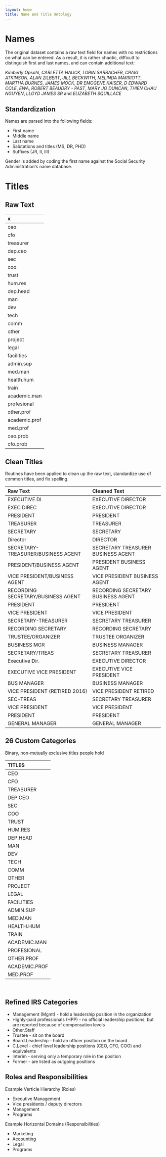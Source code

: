 ```yaml
---
layout: home
title: Name and Title Ontology
---
```



# Names

The original dataset contains a raw text field for names with no restrictions on what can be entered. As a result, it is rather chaotic, difficult to distinguish first and last names, and can contain additional text:

 _Kimberly Opsahl_, _CARLETTA HAUCK_, _LORIN SARBACHER_, _CRAIG ATKINSON_, _ALAN ZILBERT_, _JILL BECKWITH_, _MELINDA MARRIOTT_, _MARTHA BURNES_, _JAMES MOCK_, _DR EMOGENE KAISER_, _D EDWARD COLE_,  _EWA_, _ROBERT BEAUDRY - PAST_,  _MARY JO DUNCAN_, _THIEN CHAU NGUYEN_, _LLOYD JAMES SR_ and _ELIZABETH SQUILLACE_

## Standardization

Names are parsed into the following fields:

* First name 
* Middle name 
* Last name 
* Salutations and titles (MS, DR, PHD) 
* Suffixes (JR, II, III) 

Gender is added by coding the first name against the Social Security Administration's name database. 


# Titles

## Raw Text

|x             |
|:-------------|
|ceo           |
|cfo           |
|treasurer     |
|dep.ceo       |
|sec           |
|coo           |
|trust         |
|hum.res       |
|dep.head      |
|man           |
|dev           |
|tech          |
|comm          |
|other         |
|project       |
|legal         |
|facilities    |
|admin.sup     |
|med.man       |
|health.hum    |
|train         |
|academic.man  |
|profesional   |
|other.prof    |
|academic.prof |
|med.prof      |
|ceo.prob      |
|cfo.prob      |


## Clean Titles 

Routines have been applied to clean up the raw text, standardize use of common titles, and fix spelling. 

|**Raw Text**                       |**Cleaned Text**                   |
|:----------------------------------|:----------------------------------|
|EXECUTIVE DI                       |EXECUTIVE DIRECTOR                 |
|EXEC DIREC                         |EXECUTIVE DIRECTOR                 |
|PRESIDENT                          |PRESIDENT                          |
|TREASURER                          |TREASURER                          |
|SECRETARY                          |SECRETARY                          |
|Director                           |DIRECTOR                           |
|SECRETARY-TREASURER/BUSINESS AGENT |SECRETARY TREASURER BUSINESS AGENT |
|PRESIDENT/BUSINESS AGENT           |PRESIDENT BUSINESS AGENT           |
|VICE PRESIDENT/BUSINESS AGENT      |VICE PRESIDENT BUSINESS AGENT      |
|RECORDING SECRETARY/BUSINESS AGENT |RECORDING SECRETARY BUSINESS AGENT |
|PRESIDENT                          |PRESIDENT                          |
|VICE PRESIDENT                     |VICE PRESIDENT                     |
|SECRETARY-TREASURER                |SECRETARY TREASURER                |
|RECORDING SECRETARY                |RECORDING SECRETARY                |
|TRUSTEE/ORGANIZER                  |TRUSTEE ORGANIZER                  |
|BUSINESS MGR                       |BUSINESS MANAGER                   |
|SECRETARY/TREAS                    |SECRETARY TREASURER                |
|Executive Dir.                     |EXECUTIVE DIRECTOR                 |
|EXECUTIVE VICE PRESIDENT           |EXECUTIVE VICE PRESIDENT           |
|BUS MANAGER                        |BUSINESS MANAGER                   |
|VICE PRESIDENT (RETIRED 2016)      |VICE PRESIDENT RETIRED             |
|SEC-TREAS                          |SECRETARY TREASURER                |
|VICE PRESIDENT                     |VICE PRESIDENT                     |
|PRESIDENT                          |PRESIDENT                          |
|GENERAL MANAGER                    |GENERAL MANAGER                    |


## 26 Custom Categories 

Binary, non-mutually exclusive titles people hold 

|**TITLES**    |
|:-------------|
|CEO           |
|CFO           |
|TREASURER     |
|DEP.CEO       |
|SEC           |
|COO           |
|TRUST         |
|HUM.RES       |
|DEP.HEAD      |
|MAN           |
|DEV           |
|TECH          |
|COMM          |
|OTHER         |
|PROJECT       |
|LEGAL         |
|FACILITIES    |
|ADMIN.SUP     |
|MED.MAN       |
|HEALTH.HUM    |
|TRAIN         |
|ACADEMIC.MAN  |
|PROFESIONAL   |
|OTHER.PROF    |
|ACADEMIC.PROF |
|MED.PROF      |


<br>

## Refined IRS Categories 

* Management (Mgmt) - hold a leadership position in the organization 
* Highly-paid professionals (HPP) - no official leadership positions, but are reported because of compensation levels 
* Other.Staff 
* Trustee - sit on the board 
* Board.Leadership - hold an officer position on the board  
* C.Level - chief level leadership positions (CEO, CFO, COO) and equivalents  
* Interim - serving only a temporary role in the position 
* Former - are listed as outgoing positions 


## Roles and Responsibilities 

Example Verticle Hierarchy (Roles)
* Executive Management 
* Vice presidents / deputy directors 
* Management 
* Programs 

Example Horizontal Domains (Responsibilities)
* Marketing 
* Accounting 
* Legal 
* Programs 




<br><br>



